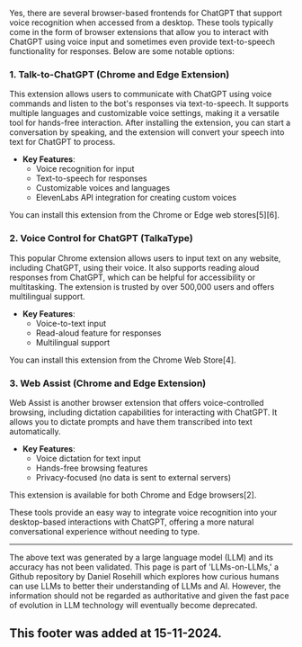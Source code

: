 Yes, there are several browser-based frontends for ChatGPT that support voice recognition when accessed from a desktop. These tools typically come in the form of browser extensions that allow you to interact with ChatGPT using voice input and sometimes even provide text-to-speech functionality for responses. Below are some notable options:

### 1. Talk-to-ChatGPT (Chrome and Edge Extension)

This extension allows users to communicate with ChatGPT using voice commands and listen to the bot's responses via text-to-speech. It supports multiple languages and customizable voice settings, making it a versatile tool for hands-free interaction. After installing the extension, you can start a conversation by speaking, and the extension will convert your speech into text for ChatGPT to process.

- **Key Features**:
  - Voice recognition for input
  - Text-to-speech for responses
  - Customizable voices and languages
  - ElevenLabs API integration for creating custom voices

You can install this extension from the Chrome or Edge web stores\[5]\[6].

### 2. Voice Control for ChatGPT (TalkaType)

This popular Chrome extension allows users to input text on any website, including ChatGPT, using their voice. It also supports reading aloud responses from ChatGPT, which can be helpful for accessibility or multitasking. The extension is trusted by over 500,000 users and offers multilingual support.

- **Key Features**:
  - Voice-to-text input
  - Read-aloud feature for responses
  - Multilingual support

You can install this extension from the Chrome Web Store\[4].

### 3. Web Assist (Chrome and Edge Extension)

Web Assist is another browser extension that offers voice-controlled browsing, including dictation capabilities for interacting with ChatGPT. It allows you to dictate prompts and have them transcribed into text automatically.

- **Key Features**:
  - Voice dictation for text input
  - Hands-free browsing features
  - Privacy-focused (no data is sent to external servers)

This extension is available for both Chrome and Edge browsers\[2].

These tools provide an easy way to integrate voice recognition into your desktop-based interactions with ChatGPT, offering a more natural conversational experience without needing to type.

&#x20;

---

The above text was generated by a large language model (LLM) and its accuracy has not been validated. This page is part of 'LLMs-on-LLMs,' a Github repository by Daniel Rosehill which explores how curious humans can use LLMs to better their understanding of LLMs and AI. However, the information should not be regarded as authoritative and given the fast pace of evolution in LLM technology will eventually become deprecated. 

This footer was added at 15-11-2024.
---